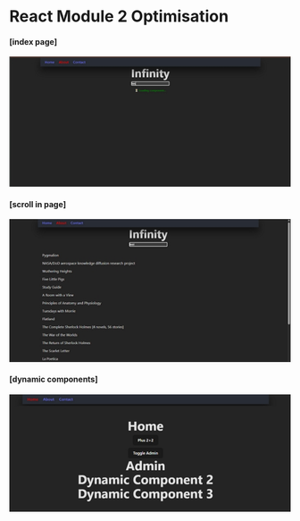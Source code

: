 # React Module 2 Optimisation

#### [index page]

![index](src/assets/index.jpg)

#### [scroll in page]

![scroll](src/assets/scroll.jpg)

#### [dynamic components]

![scroll](src/assets/dynamic_components.jpg)
